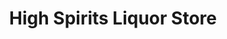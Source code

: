 ---
title: "High Spirits Liquor Store"
url: /high-level/high-spirits-liquor-store/
shop: Spirituosen
---